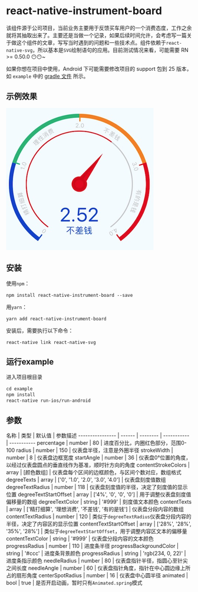 # react-native-instrument-board
该组件源于公司项目，当前业务主要用于反馈买车用户的一个消费态度，工作之余就将其抽取出来了。主要还是当做一个记录，如果后续时间允许，会考虑写一篇关于做这个组件的文章，写写当时遇到的问题和一些技术点。组件依赖于`react-native-svg`，所以基本是`SVG`绘制语句的应用。目前测试情况来看，可能需要 RN >= 0.50.0 😶😶~

如果你想在项目中使用，Android 下可能需要修改项目的 support 包到 25 版本，如 `example` 中的 [gradle 文件](https://github.com/ljunb/react-native-instrument-board/blob/master/example/android/app/build.gradle) 所示。

## 示例效果
![demo](https://github.com/ljunb/screenshots/blob/master/instrument_board.jpeg)

## 安装

使用`npm`：
```
npm install react-native-instrument-board --save
```
用`yarn`：
```
yarn add react-native-instrument-board 
```
安装后，需要执行以下命令：
```
react-native link react-native-svg
```

## 运行example
进入项目根目录
```
cd example
npm install
react-native run-ios/run-android
```

## 参数

名称              | 类型   |  默认值      | 参数描述
----------------  | ------ | -------- | -----------  | -----------
percentage             | number |  80  | 进度百分比，内圈红色部分，范围0-100
radius             | number |  150  | 仪表盘半径，注意是外圈半径 
strokeWidth              | number |   8   | 仪表盘边框宽度
startAngle         | number |   36   | 仪表盘0°位置的角度，以经过仪表盘圆点的垂直线作为基准，顺时针方向的角度
contentStrokeColors        | array |   [颜色数组]    |  仪表盘每个区间的边框颜色，与区间个数对应，数组格式
degreeTexts     | array | ['0', '1.0', '2.0', '3.0', '4.0'] | 仪表盘刻度值数组
degreeTextRadius | number | 118 | 仪表盘刻度值的半径，决定了刻度值的显示位置
degreeTextStartOffset | array | ['4%', '0', '0', '0'] | 用于调整仪表盘刻度值偏移量的数组
degreeTextColor      | string | '#999' | 刻度值文本颜色
contentTexts | array | ['精打细算', '理想消费', '不差钱', '有的是钱'] | 仪表盘分段内容的数组
contentTextRadius   | number | 120 | 类似于`degreeTextRadius`仪表盘分段内容的半径，决定了内容区的显示位置
contentTextStartOffset   | array | ['28%', '28%', '35%', '28%'] | 类似于`degreeTextStartOffset`，用于调整内容区文本的偏移量
contentTextColor  | string | '#999' | 仪表盘分段内容的文本颜色
progressRadius    | number | 110  | 进度条半径
progressBackgroundColor | string | '#ccc' | 进度条背景颜色
progressRadius    | string | 'rgb(234, 0, 22)' | 进度条指示颜色
needleRadius   | number  | 80  | 仪表盘指针半径，指圆心至针尖之间长度
needleAngle   | number  | 60  | 仪表盘指针角度，指针在中心圆边缘上所占的扇形角度
centerSpotRadius | number | 16 | 仪表盘中心圆半径
animated  | bool | true | 是否开启动画，暂时只有`Animated.spring`模式

